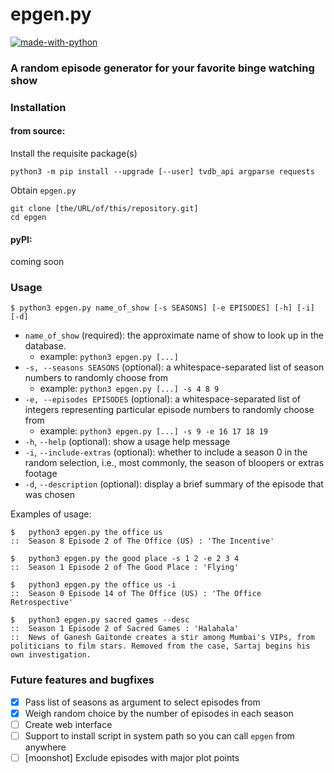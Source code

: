 # epgen.py

[![made-with-python](http://ForTheBadge.com/images/badges/made-with-python.svg)](https://www.python.org/)

### A random episode generator for your favorite binge watching show

### Installation

#### from source:
Install the requisite package(s)


    python3 -m pip install --upgrade [--user] tvdb_api argparse requests

Obtain `epgen.py`

    git clone [the/URL/of/this/repository.git]
    cd epgen

#### pyPI:
coming soon

### Usage

    $ python3 epgen.py name_of_show [-s SEASONS] [-e EPISODES] [-h] [-i] [-d]

- `name_of_show` (required): the approximate name of show to
look up in the database.
    * example: `python3 epgen.py [...]`
- `-s, --seasons SEASONS` (optional): a whitespace-separated list of season
numbers to randomly choose from
    * example: `python3 epgen.py [...] -s 4 8 9`
- `-e, --episodes EPISODES` (optional): a whitespace-separated list of
integers representing particular episode numbers to randomly
choose from
    * example: `python3 epgen.py [...] -s 9 -e 16 17 18 19`
- `-h`, `--help` (optional): show a usage help message
- `-i`, `--include-extras` (optional): whether to include a season 0 in the random selection, i.e., most commonly, the season of bloopers or extras footage
- `-d`, `--description` (optional): display a brief summary of the episode that was chosen

Examples of usage:

    $   python3 epgen.py the office us
    ::  Season 8 Episode 2 of The Office (US) : 'The Incentive'

    $   python3 epgen.py the good place -s 1 2 -e 2 3 4
    ::  Season 1 Episode 2 of The Good Place : 'Flying'

    $   python3 epgen.py the office us -i
    ::  Season 0 Episode 14 of The Office (US) : 'The Office Retrospective'

    $   python3 epgen.py sacred games --desc
    ::  Season 1 Episode 2 of Sacred Games : 'Halahala'
    ::  News of Ganesh Gaitonde creates a stir among Mumbai's VIPs, from politicians to film stars. Removed from the case, Sartaj begins his own investigation.

### Future features and bugfixes
- [x] Pass list of seasons as argument to select episodes from
- [x] Weigh random choice by the number of episodes in each season
- [ ] Create web interface
- [ ] Support to install script in system path so you can call `epgen` from anywhere
- [ ] [moonshot] Exclude episodes with major plot points
